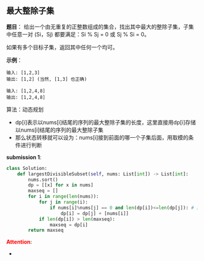 ## 最大整除子集
**题目**：
给出一个由无重复的正整数组成的集合，找出其中最大的整除子集，子集中任意一对 (Si，Sj) 都要满足：Si % Sj = 0 或 Sj % Si = 0。

如果有多个目标子集，返回其中任何一个均可。

**示例**：
```
输入: [1,2,3]
输出: [1,2] (当然, [1,3] 也正确)
```
```
输入: [1,2,4,8]
输出: [1,2,4,8]
```

算法：动态规划
- dp[i]表示以nums[i]结尾的序列的最大整除子集的长度，这里直接用dp[i]存储以nums[i]结尾的序列的最大整除子集
- 那么状态转移就可以设为：nums[i]接到前面的哪一个子集后面，用取模的条件进行判断

**submission 1**:
```python
class Solution:
    def largestDivisibleSubset(self, nums: List[int]) -> List[int]:
        nums.sort()
        dp = [[x] for x in nums]
        maxseq = []
        for i in range(len(nums)):
            for j in range(i):
                if nums[i]%nums[j] == 0 and len(dp[i])<=len(dp[j]): # 第二个条件保证接上之后是更大的子集，不然就不接了
                    dp[i] = dp[j] + [nums[i]]
            if len(dp[i]) > len(maxseq):
                maxseq = dp[i]
        return maxseq
```


<font color="#FF0000">**Attention**</font>:

- 
